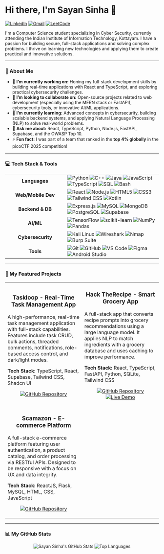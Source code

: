 # Hi there, I'm Sayan Sinha 👋

<a href="https://www.linkedin.com/in/sayan-sinha-a34080322/" target="_blank"><img src="https://img.shields.io/badge/LinkedIn-0077B5?style=for-the-badge&logo=linkedin&logoColor=white" alt="LinkedIn"></a>
<a href="mailto:dk143443@gmail.com"><img src="https://img.shields.io/badge/Gmail-D14836?style=for-the-badge&logo=gmail&logoColor=white" alt="Gmail"></a>
<a href="https://leetcode.com/u/rorozorojuro/" target="_blank"><img src="https://img.shields.io/badge/LeetCode-FFA116?style=for-the-badge&logo=leetcode&logoColor=black" alt="LeetCode"></a>

I'm a Computer Science student specializing in Cyber Security, currently attending the Indian Institute of Information Technology, Kottayam. I have a passion for building secure, full-stack applications and solving complex problems. I thrive on learning new technologies and applying them to create practical and innovative solutions.

---

### 🚀 About Me

* 🔭 **I’m currently working on:** Honing my full-stack development skills by building real-time applications with React and TypeScript, and exploring practical cybersecurity challenges.
* 👯 **I’m looking to collaborate on:** Open-source projects related to web development (especially using the MERN stack or FastAPI), cybersecurity tools, or innovative AI/ML applications.
* 🌱 **I’m currently learning:** Advanced concepts in cybersecurity, building scalable backend systems, and applying Natural Language Processing (NLP) to solve real-world problems.
* 💬 **Ask me about:** React, TypeScript, Python, Node.js, FastAPI, Supabase, and the OWASP Top 10.
* ⚡ **Fun fact:** I was part of a team that ranked in the **top 4% globally** in the picoCTF 2025 competition!

---

### 💻 Tech Stack & Tools

<table>
  <tr>
    <td align="center" width="180">
      <strong>Languages</strong>
    </td>
    <td>
      <img src="https://img.shields.io/badge/Python-3776AB?style=for-the-badge&logo=python&logoColor=white" alt="Python">
      <img src="https://img.shields.io/badge/C%2B%2B-00599C?style=for-the-badge&logo=c%2B%2B&logoColor=white" alt="C++">
      <img src="https://img.shields.io/badge/Java-ED8B00?style=for-the-badge&logo=openjdk&logoColor=white" alt="Java">
      <img src="https://img.shields.io/badge/JavaScript-F7DF1E?style=for-the-badge&logo=javascript&logoColor=black" alt="JavaScript">
      <img src="https://img.shields.io/badge/TypeScript-3178C6?style=for-the-badge&logo=typescript&logoColor=white" alt="TypeScript">
      <img src="https://img.shields.io/badge/SQL-4479A1?style=for-the-badge&logo=postgresql&logoColor=white" alt="SQL">
      <img src="https://img.shields.io/badge/Bash-4EAA25?style=for-the-badge&logo=gnubash&logoColor=white" alt="Bash">
    </td>
  </tr>
  <tr>
    <td align="center">
      <strong>Web/Mobile Dev</strong>
    </td>
    <td>
      <img src="https://img.shields.io/badge/React-61DAFB?style=for-the-badge&logo=react&logoColor=black" alt="React">
      <img src="https://img.shields.io/badge/Node.js-339933?style=for-the-badge&logo=nodedotjs&logoColor=white" alt="Node.js">
      <img src="https://img.shields.io/badge/HTML5-E34F26?style=for-the-badge&logo=html5&logoColor=white" alt="HTML5">
      <img src="https://img.shields.io/badge/CSS3-1572B6?style=for-the-badge&logo=css3&logoColor=white" alt="CSS3">
      <img src="https://img.shields.io/badge/Tailwind_CSS-06B6D4?style=for-the-badge&logo=tailwindcss&logoColor=white" alt="Tailwind CSS">
      <img src="https://img.shields.io/badge/Kotlin-7F52FF?style=for-the-badge&logo=kotlin&logoColor=white" alt="Kotlin">
    </td>
  </tr>
  <tr>
    <td align="center">
      <strong>Backend & DB</strong>
    </td>
    <td>
      <img src="https://img.shields.io/badge/Express.js-000000?style=for-the-badge&logo=express&logoColor=white" alt="Express.js">
      <img src="https://img.shields.io/badge/MySQL-4479A1?style=for-the-badge&logo=mysql&logoColor=white" alt="MySQL">
      <img src="https://img.shields.io/badge/MongoDB-47A248?style=for-the-badge&logo=mongodb&logoColor=white" alt="MongoDB">
      <img src="https://img.shields.io/badge/PostgreSQL-4169E1?style=for-the-badge&logo=postgresql&logoColor=white" alt="PostgreSQL">
      <img src="https://img.shields.io/badge/Supabase-3FCF8E?style=for-the-badge&logo=supabase&logoColor=white" alt="Supabase">
    </td>
  </tr>
  <tr>
    <td align="center">
      <strong>AI/ML</strong>
    </td>
    <td>
      <img src="https://img.shields.io/badge/TensorFlow-FF6F00?style=for-the-badge&logo=tensorflow&logoColor=white" alt="TensorFlow">
      <img src="https://img.shields.io/badge/scikit--learn-F7931E?style=for-the-badge&logo=scikit-learn&logoColor=white" alt="scikit-learn">
      <img src="https://img.shields.io/badge/NumPy-013243?style=for-the-badge&logo=numpy&logoColor=white" alt="NumPy">
      <img src="https://img.shields.io/badge/Pandas-150458?style=for-the-badge&logo=pandas&logoColor=white" alt="Pandas">
    </td>
  </tr>
  <tr>
    <td align="center">
      <strong>Cybersecurity</strong>
    </td>
    <td>
      <img src="https://img.shields.io/badge/Kali_Linux-557C94?style=for-the-badge&logo=kalilinux&logoColor=white" alt="Kali Linux">
      <img src="https://img.shields.io/badge/Wireshark-1679A7?style=for-the-badge&logo=wireshark&logoColor=white" alt="Wireshark">
      <img src="https://img.shields.io/badge/Nmap-000000?style=for-the-badge&logo=nmap&logoColor=white" alt="Nmap">
      <img src="https://img.shields.io/badge/Burp_Suite-FF6600?style=for-the-badge&logo=burpsuite&logoColor=white" alt="Burp Suite">
    </td>
  </tr>
    <tr>
    <td align="center">
      <strong>Tools</strong>
    </td>
    <td>
      <img src="https://img.shields.io/badge/Git-F05032?style=for-the-badge&logo=git&logoColor=white" alt="Git">
      <img src="https://img.shields.io/badge/GitHub-181717?style=for-the-badge&logo=github&logoColor=white" alt="GitHub">
      <img src="https://img.shields.io/badge/VS_Code-007ACC?style=for-the-badge&logo=visualstudiocode&logoColor=white" alt="VS Code">
      <img src="https://img.shields.io/badge/Figma-F24E1E?style=for-the-badge&logo=figma&logoColor=white" alt="Figma">
      <img src="https://img.shields.io/badge/Android_Studio-3DDC84?style=for-the-badge&logo=androidstudio&logoColor=white" alt="Android Studio">
    </td>
  </tr>
</table>

---

### 📂 My Featured Projects

<table>
  <tr>
    <td width="50%">
      <h3 align="center">Taskloop - Real-Time Task Management App</h3>
      <p>A high-performance, real-time task management application with full-stack capabilities. Features include task CRUD, bulk actions, threaded comments, notifications, role-based access control, and dark/light modes.</p>
      <p><strong>Tech Stack:</strong> TypeScript, React, Supabase, Tailwind CSS, Shadcn UI</p>
      <p align="center">
        <a href="https://github.com/sayan23bcy6/Task-Loop-Final"><img src="https://img.shields.io/badge/GitHub-Repository-181717?style=for-the-badge&logo=github" alt="GitHub Repository"></a>
      </p>
    </td>
    <td width="50%">
      <h3 align="center">Hack TheRecipe - Smart Grocery App</h3>
      <p>A full-stack app that converts recipe prompts into grocery recommendations using a large language model. It applies NLP to match ingredients with a grocery database and uses caching to improve performance.</p>
      <p><strong>Tech Stack:</strong> React, TypeScript, FastAPI, Python, SQLite, Tailwind CSS</p>
      <p align="center">
        <a href="https://github.com/sayan23bcy6/HackTheRecipe"><img src="https://img.shields.io/badge/GitHub-Repository-181717?style=for-the-badge&logo=github" alt="GitHub Repository"></a>
        <a href="https://hack-the-recipe.vercel.app/"><img src="https://img.shields.io/badge/Live-Demo-4285F4?style=for-the-badge&logo=vercel" alt="Live Demo"></a>
      </p>
    </td>
  </tr>
  <tr>
    <td width="50%">
      <h3 align="center">Scamazon - E-commerce Platform</h3>
      <p>A full-stack e-commerce platform featuring user authentication, a product catalog, and order processing via RESTful APIs. Designed to be responsive with a focus on UX and data integrity.</p>
      <p><strong>Tech Stack:</strong> ReactJS, Flask, MySQL, HTML, CSS, JavaScript</p>
      <p align="center">
        <a href="https://github.com/sayan23bcy6/Scamazon"><img src="https://img.shields.io/badge/GitHub-Repository-181717?style=for-the-badge&logo=github" alt="GitHub Repository"></a>
      </p>
    </td>
    <td width="50%">
      </td>
  </tr>
</table>

---

### 📊 My GitHub Stats

<p align="center">
  <img src="https://github-readme-stats.vercel.app/api?username=sayan23bcy6&show_icons=true&theme=tokyonight" alt="Sayan Sinha's GitHub Stats">
  <img src="https://github-readme-stats.vercel.app/api/top-langs/?username=sayan23bcy6&layout=compact&theme=tokyonight" alt="Top Languages">
</p>
